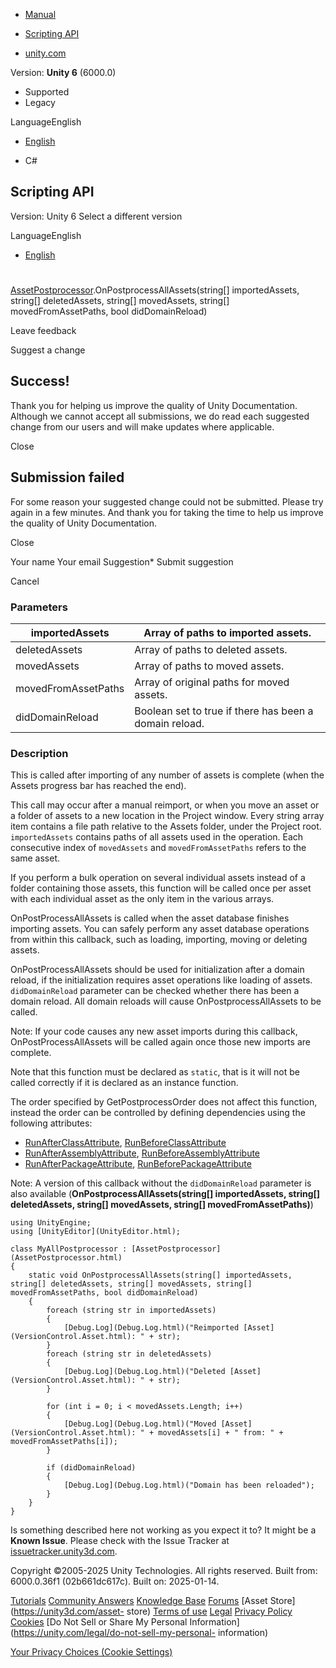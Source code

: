 [ ]()

  * [Manual](../Manual/index.html)
  * [Scripting API](../ScriptReference/index.html)

  * [unity.com](https://unity.com/)

Version: **Unity 6** (6000.0)

  * Supported
  * Legacy

LanguageEnglish

  * [English]()

  * C#

[ ](https://docs.unity3d.com)

## Scripting API

Version: Unity 6 Select a different version

LanguageEnglish

  * [English]()

#
[AssetPostprocessor](AssetPostprocessor.html).OnPostprocessAllAssets(string[]
importedAssets, string[] deletedAssets, string[] movedAssets, string[]
movedFromAssetPaths, bool didDomainReload)

Leave feedback

Suggest a change

## Success!

Thank you for helping us improve the quality of Unity Documentation. Although
we cannot accept all submissions, we do read each suggested change from our
users and will make updates where applicable.

Close

## Submission failed

For some reason your suggested change could not be submitted. Please <a>try
again</a> in a few minutes. And thank you for taking the time to help us
improve the quality of Unity Documentation.

Close

Your name Your email Suggestion* Submit suggestion

Cancel

[ ]()

### Parameters

importedAssets | Array of paths to imported assets.  
---|---  
deletedAssets | Array of paths to deleted assets.  
movedAssets | Array of paths to moved assets.  
movedFromAssetPaths | Array of original paths for moved assets.  
didDomainReload | Boolean set to true if there has been a domain reload.  
  
### Description

This is called after importing of any number of assets is complete (when the
Assets progress bar has reached the end).

This call may occur after a manual reimport, or when you move an asset or a
folder of assets to a new location in the Project window. Every string array
item contains a file path relative to the Assets folder, under the Project
root. `importedAssets` contains paths of all assets used in the operation.
Each consecutive index of `movedAssets` and `movedFromAssetPaths` refers to
the same asset.  
  
If you perform a bulk operation on several individual assets instead of a
folder containing those assets, this function will be called once per asset
with each individual asset as the only item in the various arrays.  
  
OnPostProcessAllAssets is called when the asset database finishes importing
assets. You can safely perform any asset database operations from within this
callback, such as loading, importing, moving or deleting assets.  
  
OnPostProcessAllAssets should be used for initialization after a domain
reload, if the initialization requires asset operations like loading of
assets. `didDomainReload` parameter can be checked whether there has been a
domain reload. All domain reloads will cause OnPostprocessAllAssets to be
called.  
  
Note: If your code causes any new asset imports during this callback,
OnPostProcessAllAssets will be called again once those new imports are
complete.  
  
Note that this function must be declared as `static`, that is it will not be
called correctly if it is declared as an instance function.  
  
The order specified by GetPostprocessOrder does not affect this function,
instead the order can be controlled by defining dependencies using the
following attributes:

  * [RunAfterClassAttribute](Callbacks.RunAfterClassAttribute.html), [RunBeforeClassAttribute](Callbacks.RunBeforeClassAttribute.html)
  * [RunAfterAssemblyAttribute](Callbacks.RunAfterAssemblyAttribute.html), [RunBeforeAssemblyAttribute](Callbacks.RunBeforeAssemblyAttribute.html)
  * [RunAfterPackageAttribute](Callbacks.RunAfterPackageAttribute.html), [RunBeforePackageAttribute](Callbacks.RunBeforePackageAttribute.html)

Note: A version of this callback without the `didDomainReload` parameter is
also available (**OnPostprocessAllAssets(string[] importedAssets, string[]
deletedAssets, string[] movedAssets, string[] movedFromAssetPaths)**)

    
    
    using UnityEngine;
    using [UnityEditor](UnityEditor.html);  
      
    class MyAllPostprocessor : [AssetPostprocessor](AssetPostprocessor.html)
    {
        static void OnPostprocessAllAssets(string[] importedAssets, string[] deletedAssets, string[] movedAssets, string[] movedFromAssetPaths, bool didDomainReload)
        {
            foreach (string str in importedAssets)
            {
                [Debug.Log](Debug.Log.html)("Reimported [Asset](VersionControl.Asset.html): " + str);
            }
            foreach (string str in deletedAssets)
            {
                [Debug.Log](Debug.Log.html)("Deleted [Asset](VersionControl.Asset.html): " + str);
            }  
      
            for (int i = 0; i < movedAssets.Length; i++)
            {
                [Debug.Log](Debug.Log.html)("Moved [Asset](VersionControl.Asset.html): " + movedAssets[i] + " from: " + movedFromAssetPaths[i]);
            }  
      
            if (didDomainReload)
            {
                [Debug.Log](Debug.Log.html)("Domain has been reloaded");
            }
        }
    }
    

Is something described here not working as you expect it to? It might be a
**Known Issue**. Please check with the Issue Tracker at
[issuetracker.unity3d.com](https://issuetracker.unity3d.com).

Copyright ©2005-2025 Unity Technologies. All rights reserved. Built from:
6000.0.36f1 (02b661dc617c). Built on: 2025-01-14.

[Tutorials](https://unity3d.com/learn) [Community
Answers](https://answers.unity3d.com) [Knowledge
Base](https://support.unity3d.com/hc/en-us)
[Forums](https://forum.unity3d.com) [Asset Store](https://unity3d.com/asset-
store) [Terms of use](https://docs.unity3d.com/Manual/TermsOfUse.html)
[Legal](https://unity.com/legal) [Privacy
Policy](https://unity.com/legal/privacy-policy)
[Cookies](https://unity.com/legal/cookie-policy) [Do Not Sell or Share My
Personal Information](https://unity.com/legal/do-not-sell-my-personal-
information)

[Your Privacy Choices (Cookie Settings)](javascript:void\(0\);)


